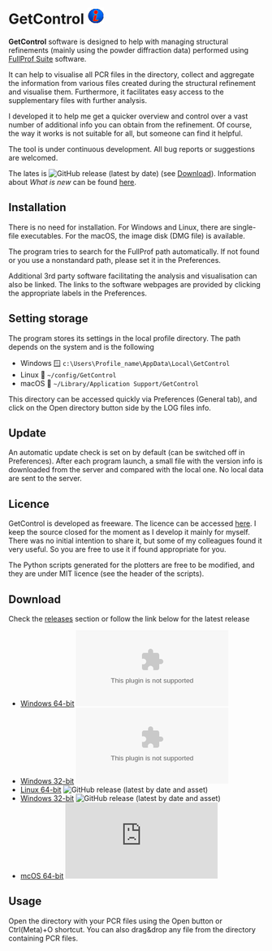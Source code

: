 # GetControl ![logo](img/GetControl-32.png?raw=true)

**GetControl** software is designed to help with managing structural refinements (mainly using the powder diffraction data) performed using [FullProf Suite](https://www.ill.eu/sites/fullprof/) software.

It can help to visualise all PCR files in the directory, collect and aggregate the information from various files created during the structural
 refinement and visualise them. Furthermore, it facilitates easy access to the supplementary files with further analysis.

I developed it to help me get a quicker overview and control over a vast number of additional info you can obtain from the refinement. Of course, the way it works is not suitable for all, but someone can find it helpful.

The tool is under continuous development. All bug reports or suggestions are welcomed.

The lates is ![GitHub release (latest by date)](https://img.shields.io/github/v/release/wildrams/getcontrol) (see [Download](#download "Go to Download")).
Information about _What is new_ can be found [here](autoupdate/gcupdateinfo.txt?raw=true).

## Installation
There is no need for installation. For Windows and Linux, there are single-file executables. For the macOS, the image disk (DMG file) is available.

The program tries to search for the FullProf path automatically. If not found or you use a nonstandard path, please set it in the Preferences.

Additional 3rd party software facilitating the analysis and visualisation can also be linked. The links to the software webpages are provided by clicking the appropriate labels in the Preferences.

## Setting storage
The program stores its settings in the local profile directory. The path depends on the system and is the following

* Windows 🪟 ```c:\Users\Profile_name\AppData\Local\GetControl```
* Linux 🐧   ```~/config/GetControl```
* macOS 🍏  ```~/Library/Application Support/GetControl```

This directory can be accessed quickly via Preferences (General tab), and click on the Open directory button side by the LOG files info.

## Update
An automatic update check is set on by default (can be switched off in Preferences). After each program launch, a small file with the version info is downloaded from the server and compared with the local one. No local data are sent to the server.

## Licence
GetControl is developed as freeware. The licence can be accessed [here](LICENSE?raw=true). I keep the source closed for the moment as I develop it mainly for myself. There was no initial intention to share it, but some of my colleagues found it very useful. So you are free to use it if found appropriate for you.

The Python scripts generated for the plotters are free to be modified, and they are under MIT licence (see the header of the scripts).

## Download
Check the [releases](https://github.com/wildrams/getcontrol/releases/latest) section or follow the link below for the latest release

* [Windows 64-bit](https://github.com/wildrams/getcontrol/releases/latest/download/GetControl-x86_64.exe?raw=true) ![GitHub release (latest by date and asset)](https://img.shields.io/github/downloads/wildrams/getcontrol/latest/getcontrol-x64_86.exe)
* [Windows 32-bit](https://github.com/wildrams/getcontrol/releases/latest/download/GetControl.exe?raw=true) ![GitHub release (latest by date and asset)](https://img.shields.io/github/downloads/wildrams/getcontrol/latest/getcontrol.exe)
* [Linux 64-bit](https://github.com/wildrams/getcontrol/releases/latest/download/GetControl-x86_64?raw=true) ![GitHub release (latest by date and asset)](https://img.shields.io/github/downloads/wildrams/getcontrol/latest/getcontrol-x64_86)
* [Windows 32-bit](https://github.com/wildrams/getcontrol/releases/latest/download/GetControl?raw=true) ![GitHub release (latest by date and asset)](https://img.shields.io/github/downloads/wildrams/getcontrol/latest/getcontrol)
* [mcOS 64-bit](https://github.com/wildrams/getcontrol/releases/latest/download/GetControl.dmg?raw=true) ![GitHub release (latest by date and asset)](https://img.shields.io/github/downloads/wildrams/getcontrol/latest/getcontrol.dmg)

## Usage ##
Open the directory with your PCR files using the Open button or Ctrl(Meta)+O shortcut. You can also drag&drop any file from the directory containing PCR files.
